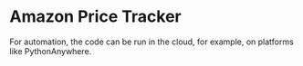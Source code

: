 # Amazon Price Tracker
For automation, the code can be run in the cloud, for example, on platforms like PythonAnywhere.